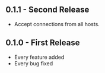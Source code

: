 ## 0.1.1 - Second Release
* Accept connections from all hosts.

## 0.1.0 - First Release
* Every feature added
* Every bug fixed
